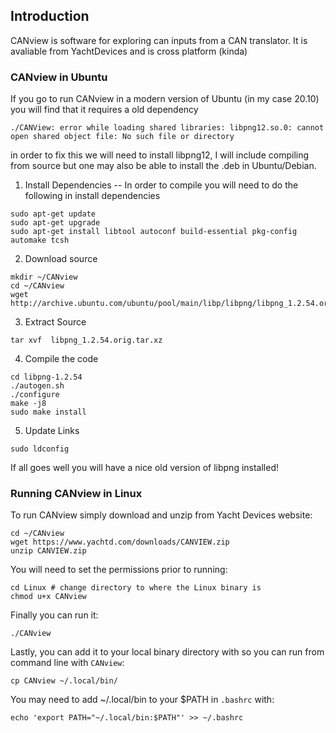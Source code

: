 ## Introduction

CANview is software for exploring can inputs from a CAN translator. It is avaliable from YachtDevices and is cross platform (kinda)

### CANview in Ubuntu

If you go to run CANview in a modern version of Ubuntu (in my case 20.10) you will find that it requires a old dependency

```
./CANView: error while loading shared libraries: libpng12.so.0: cannot open shared object file: No such file or directory
```
in order to fix this we will need to install libpng12, I will include compiling from source but one may also be able to install the .deb in Ubuntu/Debian.

1) Install Dependencies -- In order to compile you will need to do the following in install dependencies

```
sudo apt-get update
sudo apt-get upgrade
sudo apt-get install libtool autoconf build-essential pkg-config automake tcsh
```

2) Download source

```
mkdir ~/CANview
cd ~/CANview
wget http://archive.ubuntu.com/ubuntu/pool/main/libp/libpng/libpng_1.2.54.orig.tar.xz
```

3) Extract Source

```
tar xvf  libpng_1.2.54.orig.tar.xz
```

4) Compile the code
```
cd libpng-1.2.54
./autogen.sh
./configure
make -j8
sudo make install
```

5) Update Links

```
sudo ldconfig
```

If all goes well you will have a nice old version of libpng installed!

### Running CANview in Linux

To run CANview simply download and unzip from Yacht Devices website:

```
cd ~/CANview
wget https://www.yachtd.com/downloads/CANVIEW.zip
unzip CANVIEW.zip
```

You will need to set the permissions prior to running:

```
cd Linux # change directory to where the Linux binary is
chmod u+x CANview
```
Finally you can run it:

```
./CANview
```

Lastly, you can add it to your local binary directory with so you can run from command line with `CANview`:

```
cp CANview ~/.local/bin/
```

You may need to add ~/.local/bin to your $PATH in `.bashrc` with:
```
echo 'export PATH="~/.local/bin:$PATH"' >> ~/.bashrc
```
